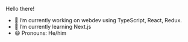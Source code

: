 
<!--
**stephenlin35/stephenlin35** is a ✨ _special_ ✨ repository because its `README.md` (this file) appears on your GitHub profile.
-->
Hello there!
- 🔭 I’m currently working on webdev using TypeScript, React, Redux.
- 🌱 I’m currently learning Next.js
- 😄 Pronouns: He/him
<!--
- 👯 I’m looking to collaborate on ...
- 🤔 I’m looking for help with ...
- 💬 Ask me about ...
- 📫 How to reach me: ...
-->
<!--
- ⚡ Fun fact: ...
-->
